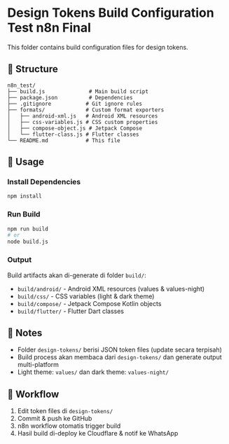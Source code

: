 # Design Tokens Build Configuration Test n8n Final

This folder contains build configuration files for design tokens.

## 📁 Structure

```
n8n_test/
├── build.js              # Main build script
├── package.json          # Dependencies
├── .gitignore           # Git ignore rules
├── formats/             # Custom format exporters
│   ├── android-xml.js   # Android XML resources
│   ├── css-variables.js # CSS custom properties
│   ├── compose-object.js # Jetpack Compose
│   └── flutter-class.js # Flutter classes
└── README.md            # This file
```

## 🚀 Usage

### Install Dependencies
```bash
npm install
```

### Run Build
```bash
npm run build
# or
node build.js
```

### Output
Build artifacts akan di-generate di folder `build/`:
- `build/android/` - Android XML resources (values & values-night)
- `build/css/` - CSS variables (light & dark theme)
- `build/compose/` - Jetpack Compose Kotlin objects
- `build/flutter/` - Flutter Dart classes

## 📝 Notes

- Folder `design-tokens/` berisi JSON token files (update secara terpisah)
- Build process akan membaca dari `design-tokens/` dan generate output multi-platform
- Light theme: `values/` dan dark theme: `values-night/`

## 🔄 Workflow

1. Edit token files di `design-tokens/`
2. Commit & push ke GitHub
3. n8n workflow otomatis trigger build
4. Hasil build di-deploy ke Cloudflare & notif ke WhatsApp
